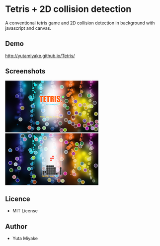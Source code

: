 # Tetris + 2D collision detection
A conventional tetris game and 2D collision detection in background with javascript and canvas.

## Demo
http://yutamiyake.github.io/Tetris/

## Screenshots
![Alt main](/screenshots/screenshot1.png?raw=true "main")
![Alt game play](/screenshots/screenshot2.png?raw=true "game play")

## Licence
* MIT License

## Author
* Yuta Miyake